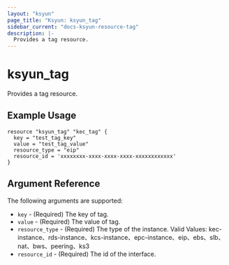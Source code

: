```yaml
---
layout: "ksyun"
page_title: "Ksyun: ksyun_tag"
sidebar_current: "docs-ksyun-resource-tag"
description: |-
  Provides a tag resource.
---
```


# ksyun_tag

Provides a tag resource.

## Example Usage

```hcl
resource "ksyun_tag" "kec_tag" {
  key = "test_tag_key"
  value = "test_tag_value"
  resource_type = "eip"
  resource_id = 'xxxxxxxx-xxxx-xxxx-xxxx-xxxxxxxxxxxx'
}
```

## Argument Reference

The following arguments are supported:

* `key` - (Required) The key of tag.
* `value` - (Required) The value of tag.
* `resource_type` - (Required) The type of the instance. Valid Values: kec-instance、rds-instance、kcs-instance、epc-instance、eip、ebs、slb、nat、bws、peering、ks3
* `resource_id` - (Required) The id of the interface.

